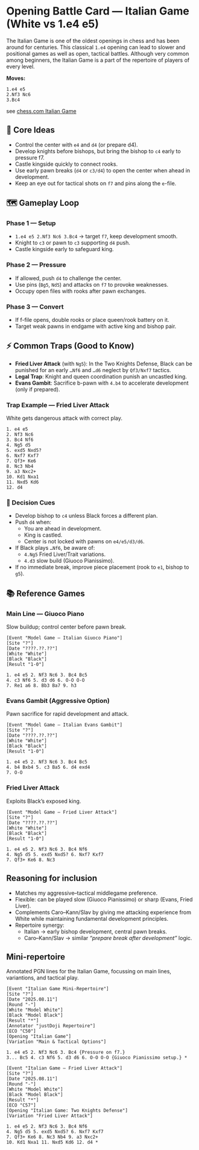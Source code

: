 # Opening Battle Card — Italian Game (White vs 1.e4 e5)

The Italian Game is one of the oldest openings in chess and has been around for centuries. This classical `1.e4` opening can lead to slower and positional games as well as open, tactical battles. Although very common among beginners, the Italian Game is a part of the repertoire of players of every level.

**Moves:**
```pgn
1.e4 e5 
2.Nf3 Nc6 
3.Bc4
```

see [chess.com Italian Game](https://www.chess.com/openings/Italian-Game)

## 🎯 Core Ideas

- Control the center with `e4` and `d4` (or prepare d4).
- Develop knights before bishops, but bring the bishop to `c4` early to pressure f7.
- Castle kingside quickly to connect rooks.
- Use early pawn breaks (`d4` or `c3/d4`) to open the center when ahead in development.
- Keep an eye out for tactical shots on `f7` and pins along the `e`-file.

## 🗺 Gameplay Loop

### Phase 1 — Setup
- `1.e4 e5 2.Nf3 Nc6 3.Bc4` → target `f7`, keep development smooth.
- Knight to `c3` or pawn to `c3` supporting `d4` push.
- Castle kingside early to safeguard king.

### Phase 2 — Pressure
- If allowed, push `d4` to challenge the center.
- Use pins (`Bg5`, `Nd5`) and attacks on `f7` to provoke weaknesses.
- Occupy open files with rooks after pawn exchanges.

### Phase 3 — Convert
- If f-file opens, double rooks or place queen/rook battery on it.
- Target weak pawns in endgame with active king and bishop pair.

## ⚡ Common Traps (Good to Know)

- **Fried Liver Attack** (with `Ng5`): In the Two Knights Defense, Black can be punished for an early `…Nf6` and `…d6` neglect by `Qf3/Nxf7` tactics.
- **Legal Trap**: Knight and queen coordination punish an uncastled king.
- **Evans Gambit**: Sacrifice b-pawn with `4.b4` to accelerate development (only if prepared).

### Trap Example — Fried Liver Attack
White gets dangerous attack with correct play.

```pgn
1. e4 e5 
2. Nf3 Nc6 
3. Bc4 Nf6
4. Ng5 d5 
5. exd5 Nxd5? 
6. Nxf7 Kxf7
7. Qf3+ Ke6 
8. Nc3 Nb4 
9. a3 Nxc2+
10. Kd1 Nxa1 
11. Nxd5 Kd6 
12. d4
```

### 🚦 Decision Cues

- Develop bishop to `c4` unless Black forces a different plan.
- Push `d4` when:
  - You are ahead in development.
  - King is castled.
  - Center is not locked with pawns on `e4/e5/d3/d6`.
- If Black plays `…Nf6`, be aware of:
  - `4.Ng5` Fried Liver/Trait variations.
  - `4.d3` slow build (Giuoco Pianissimo).
- If no immediate break, improve piece placement (rook to `e1`, bishop to `g5`).

## 📚 Reference Games

### Main Line — Giuoco Piano

Slow buildup; control center before pawn break.

```pgn
[Event "Model Game — Italian Giuoco Piano"]
[Site "?"]
[Date "????.??.??"]
[White "White"]
[Black "Black"]
[Result "1-0"]

1. e4 e5 2. Nf3 Nc6 3. Bc4 Bc5
4. c3 Nf6 5. d3 d6 6. O-O O-O
7. Re1 a6 8. Bb3 Ba7 9. h3
```

### Evans Gambit (Aggressive Option)

Pawn sacrifice for rapid development and attack.

```pgn
[Event "Model Game — Italian Evans Gambit"]
[Site "?"]
[Date "????.??.??"]
[White "White"]
[Black "Black"]
[Result "1-0"]

1. e4 e5 2. Nf3 Nc6 3. Bc4 Bc5
4. b4 Bxb4 5. c3 Ba5 6. d4 exd4
7. O-O
```

### Fried Liver Attack

Exploits Black’s exposed king.

```pgn
[Event "Model Game — Fried Liver Attack"]
[Site "?"]
[Date "????.??.??"]
[White "White"]
[Black "Black"]
[Result "1-0"]

1. e4 e5 2. Nf3 Nc6 3. Bc4 Nf6
4. Ng5 d5 5. exd5 Nxd5? 6. Nxf7 Kxf7
7. Qf3+ Ke6 8. Nc3

```

## Reasoning for inclusion

- Matches my aggressive–tactical middlegame preference.
- Flexible: can be played slow (Giuoco Pianissimo) or sharp (Evans, Fried Liver).
- Complements Caro–Kann/Slav by giving me attacking experience from White while maintaining fundamental development principles.
- Repertoire synergy:
  - Italian → early bishop development, central pawn breaks. 
  - Caro–Kann/Slav → similar *“prepare break after development”* logic.

## Mini-repertoire

Annotated PGN lines for the Italian Game, focussing on main lines, variantions, and tactical play.

```pgn
[Event "Italian Game Mini-Repertoire"]
[Site "?"]
[Date "2025.08.11"]
[Round "-"]
[White "Model White"]
[Black "Model Black"]
[Result "*"]
[Annotator "justDoji Repertoire"]
[ECO "C50"]
[Opening "Italian Game"]
[Variation "Main & Tactical Options"]

1. e4 e5 2. Nf3 Nc6 3. Bc4 {Pressure on f7.}
3... Bc5 4. c3 Nf6 5. d3 d6 6. O-O O-O {Giuoco Pianissimo setup.} *

[Event "Italian Game — Fried Liver Attack"]
[Site "?"]
[Date "2025.08.11"]
[Round "-"]
[White "Model White"]
[Black "Model Black"]
[Result "*"]
[ECO "C57"]
[Opening "Italian Game: Two Knights Defense"]
[Variation "Fried Liver Attack"]

1. e4 e5 2. Nf3 Nc6 3. Bc4 Nf6
4. Ng5 d5 5. exd5 Nxd5? 6. Nxf7 Kxf7
7. Qf3+ Ke6 8. Nc3 Nb4 9. a3 Nxc2+
10. Kd1 Nxa1 11. Nxd5 Kd6 12. d4 *
```